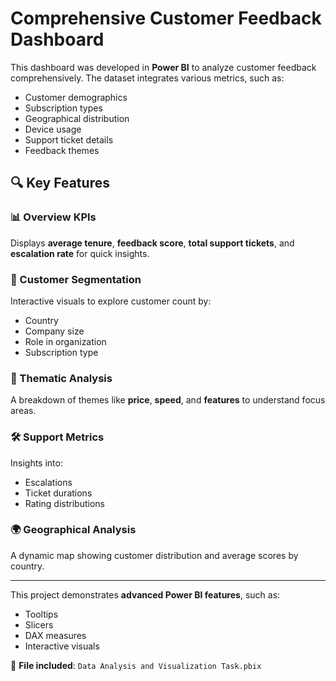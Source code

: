 # Comprehensive Customer Feedback Dashboard

This dashboard was developed in **Power BI** to analyze customer feedback comprehensively. The dataset integrates various metrics, such as:

- Customer demographics  
- Subscription types  
- Geographical distribution  
- Device usage  
- Support ticket details  
- Feedback themes  

## 🔍 Key Features

### 📊 Overview KPIs
Displays **average tenure**, **feedback score**, **total support tickets**, and **escalation rate** for quick insights.

### 👥 Customer Segmentation
Interactive visuals to explore customer count by:
- Country
- Company size
- Role in organization
- Subscription type

### 💬 Thematic Analysis
A breakdown of themes like **price**, **speed**, and **features** to understand focus areas.

### 🛠️ Support Metrics
Insights into:
- Escalations
- Ticket durations
- Rating distributions

### 🌍 Geographical Analysis
A dynamic map showing customer distribution and average scores by country.

---

This project demonstrates **advanced Power BI features**, such as:
- Tooltips
- Slicers
- DAX measures
- Interactive visuals

📁 **File included**: `Data Analysis and Visualization Task.pbix`
